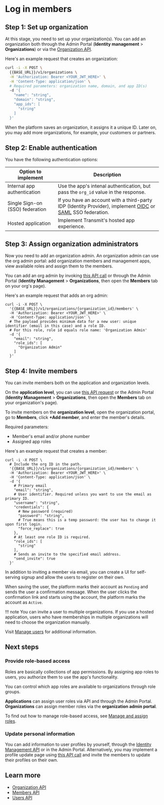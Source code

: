 # Log in members   

## Step 1: Set up organization  

At this stage, you need to set up your organization(s). You can add an organization both through the Admin Portal (**Identity management** > **Organizations**) or via the [Organization API](/openapi/user/organizations/).

Here's an example request that creates an organization:  

```sh
curl -i -X POST \
  {{BASE_URL}}/v1/organizations \
  -H 'Authorization: Bearer <YOUR_JWT_HERE>' \
  -H 'Content-Type: application/json' \
  # Required parameters: organization name, domain, and app ID(s)
  -d '{
    "name": "string",
    "domain": "string",
    "app_ids": [
      "string"
    ]
  }'
```

When the platform saves an organization, it assigns it a unique ID. Later on, you may add more organizations, for example, your customers or partners.  

## Step 2: Enable authentication  

You have the following authentication options:  

Option to implement | Description 
---|---
Internal app authentication | Use the app's intenal authentication, but pass the `org_id` value in the response.  
Single Sign-on (SSO) federation | If you have an account with a third-party IDP (Identity Provider), implement [OIDC](/guides/user/sso_login_oidc_idp.md) or [SAML](/guides/user/sso_login_saml_idp.md) SSO federation. 
Hosted application | Implement Transmit's hosted app experience.   


## Step 3: Assign organization administrators 

Now you need to add an organization admin. An organization admin can use the org admin portal: add organization members and management apps, view available roles and assign them to the members. 

You can add an org admin by invoking [this API call](/openapi/user/members/#operation/createOrAssignMember) or through the Admin Portal (**Identity Management** > **Organizations**, then open the **Members** tab on your org's page). 

Here's an example request that adds an org admin:  

```console 
curl -i -X POST \
  '{{BASE_URL}}/v1/organizations/{organization_id}/members' \
  -H 'Authorization: Bearer <YOUR_JWT_HERE>' \
  -H 'Content-Type: application/json' \
  # The payload provides minimum data for a new user: unique identifier (email in this case) and a role ID.
  # For this role, role id equals role name: 'Organization Admin'
  -d '{
    "email": "string",
    "role_ids": [
      "Organization Admin"
    ]
  }'
```

## Step 4: Invite members


You can invite members both on the application and organization levels. 

On the **application level**, you can use [this API request](/openapi/user/members/#operation/createOrAssignMember) or the Admin Portal (**Identity Management** > **Organizations**, then open the **Members** tab on your organization's page). 

To invite members on the **organization level**, open the organization portal, go to **Members**, click **+Add member**, and enter the member's details.  

Required parameters: 

- Member's email and/or phone number  
- Assigned app roles  

Here's an example request that creates a member:  

```shell
curl -i -X POST \
  # Include the org ID in the path. 
  '{{BASE_URL}}/v1/organizations/{organization_id}/members' \
  -H 'Authorization: Bearer <YOUR_JWT_HERE>' \
  -H 'Content-Type: application/json' \
  -d '{
    # Primary email
    "email": "string",
    # User identifier. Required unless you want to use the email as primary ID. 
    "username": "string",
    "credentials": {
      # New password (required)
      "password": "string",
      # True means this is a temp password: the user has to change it upon first login.
      "force_replace": true
    },
    # At least one role ID is required. 
    "role_ids": [
      "string"
    ],
    # Sends an invite to the specified email address. 
    "send_invite": true
  }'
```

In addition to inviting a member via email, you can create a UI for self-serving signup and allow the users to register on their own.  

When saving the user, the platform marks their account as `Pending` and sends the user a confirmation message. When the user clicks the confirmation link and starts using the account, the platform marks the account as `Active`.  

!!! note
    You can invite a user to multiple organizations.
    If you use a hosted application, users who have memberships in multiple organizations will need to choose the organization manually.  

Visit [Manage users]() for additional information.  

## Next steps  

### Provide role-based access  

Roles are basically collections of app permissions. By assigning app roles to users, you authorize them to use the app's functionality.  

You can control which app roles are available to organizations through role groups. 

**Applications** can assign user roles via API and through the Admin Portal.  
**Organizations** can assign member roles via the **organization admin portal**.  

To find out how to manage role-based access, see [Manage and assign roles](manage-roles.md).  

### Update personal information  

You can add information to user profiles by yourself, through the [Identity Management API]() or in the Admin Portal. Alternatively, you may implement a profile update page using [this API call]() and invite the members to update their profiles on their own.  

<!-- ### Set up authentication experience  

Our B2B solution enables you to enhance users' authentication experiences, and oversee organizational information. The solution is compatible with third-party social and business Identity Providers (IDPs) such as Google, Okta, and others. Or you can use it with Transmit's own Identity Provider for added benefits.

### More capabilities for Transmit IDP consumers  

Many of the things you can do next depend on your business configuration and technical assets. For example, if you use Transmit's hosted app, you can use the Experiences Manager that enables you to define the authentication journey through parameters:

- User identifier 
- Required personal information fields   
- Primary and secondary authentication methods: password, passcode, SMS OTP, email OTP, email magic link, socials 
- Multi-factor authentication options  

Talk to your account manager to find out how to take advantage of these technical capabilities.    -->

## Learn more  

- [Organization API]()  
- [Members API]()  
- [Users API]()  
